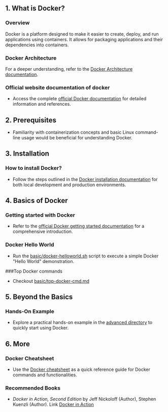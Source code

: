 ## 1. What is Docker?

### Overview

Docker is a platform designed to make it easier to create, deploy, and run applications using containers. It allows for packaging applications and their dependencies into containers.

### Docker Architecture

For a deeper understanding, refer to the [Docker Architecture documentation](https://docs.docker.com/get-started/overview/#docker-architecture).

### Official website documentation of docker

- Access the complete [official Docker documentation](https://docs.docker.com) for detailed information and references.

## 2. Prerequisites

- Familiarity with containerization concepts and basic Linux command-line usage would be beneficial for understanding Docker.

## 3. Installation

### How to install Docker?

- Follow the steps outlined in the [Docker installation documentation](https://docs.docker.com/engine/install/) for both local development and production environments.

## 4. Basics of Docker

### Getting started with Docker

- Refer to the [official Docker getting started documentation](https://docs.docker.com/get-started/) for a comprehensive introduction.

### Docker Hello World

- Run the [basic/docker-helloworld.sh](./basic/docker-helloworld.sh) script to execute a simple Docker "Hello World" demonstration.

###Top Docker commands

- Checkout [basic/top-docker-cmd.md](./basic/top-docker-cmd.md)

## 5. Beyond the Basics

### Hands-On Example

- Explore a practical hands-on example in the [advanced directory](./advanced/) to quickly start using Docker.

## 6. More

### Docker Cheatsheet

- Use the [Docker cheatsheet](https://docs.docker.com/get-started/docker_cheatsheet.pdf) as a quick reference guide for Docker commands and functionalities.

### Recommended Books

- _Docker in Action, Second Edition_ by Jeff Nickoloff (Author), Stephen Kuenzli (Author). Link [Docker in Action](https://www.amazon.com/Docker-Action-Jeff-Nickoloff/dp/1617294764)